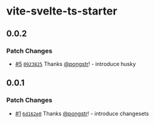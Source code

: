 # vite-svelte-ts-starter

## 0.0.2

### Patch Changes

- [#5](https://github.com/pongstr/vite-svelte-tailwind/pull/5) [`0923825`](https://github.com/pongstr/vite-svelte-tailwind/commit/09238250d4eddb540236b993c14c2fa7a4b736da) Thanks [@pongstr](https://github.com/pongstr)! - introduce husky

## 0.0.1

### Patch Changes

- [#1](https://github.com/pongstr/vite-svelte-tailwind/pull/1) [`6d162e0`](https://github.com/pongstr/vite-svelte-tailwind/commit/6d162e03dbfa90b2e4e38262c23b6a7030a955f9) Thanks [@pongstr](https://github.com/pongstr)! - introduce changesets

